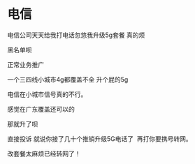 # 电信


电信公司天天给我打电话忽悠我升级5g套餐 真的烦

黑名单呗

正常业务推广

一个三四线小城市4g都覆盖不全 升个屁的5g

电信在小城市信号真的不行。<img id="aimg_jJCz3" onclick="zoom(this, this.src, 0, 0, 0)" class="zoom" src="https://cdn.jsdelivr.net/gh/hishis/forum-master/public/images/patch.gif" onmouseover="img_onmouseoverfunc(this)" onload="thumbImg(this)" border="0" alt="" />

感觉在广东覆盖还可以的

那就升了呗

直接投诉 就说你接了几十个推销升级5G电话了&nbsp;&nbsp;再打你要携号转网。

改套餐太麻烦已经转网了！
